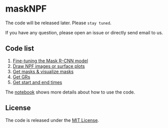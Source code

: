 # maskNPF

The code will be released later. Please `stay tuned`.

If you have any question, please open an issue or directly send email to us.

## Code list

1. [Fine-tuning the Mask R-CNN model]()
2. [Draw NPF images or surface plots]()
3. [Get masks & visualize masks]()
4. [Get GRs]()
5. [Get start and end times]()


The [notebook]() shows more details about how to use the code.



## License

The code is released under the [MIT License](https://github.com/cvvsu/maskNPF/blob/main/LICENSE). 
